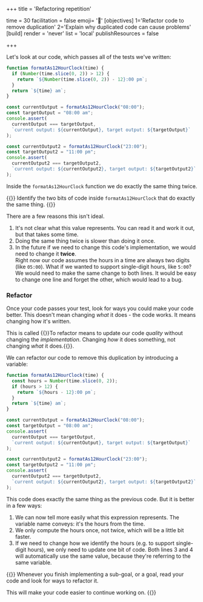 +++
title = 'Refactoring repetition'

time = 30
facilitation = false
emoji= '🧹'
[objectives]
1='Refactor code to remove duplication'
2='Explain why duplicated code can cause problems'
[build]
  render = 'never'
  list = 'local'
  publishResources = false

+++

Let's look at our code, which passes all of the tests we've written:

```js {linenos=table,linenostart=1,hl_lines=["2-3"]}
function formatAs12HourClock(time) {
  if (Number(time.slice(0, 2)) > 12) {
    return `${Number(time.slice(0, 2)) - 12}:00 pm`;
  }
  return `${time} am`;
}

const currentOutput = formatAs12HourClock("08:00");
const targetOutput = "08:00 am";
console.assert(
  currentOutput === targetOutput,
  `current output: ${currentOutput}, target output: ${targetOutput}`
);

const currentOutput2 = formatAs12HourClock("23:00");
const targetOutput2 = "11:00 pm";
console.assert(
  currentOutput2 === targetOutput2,
  `current output: ${currentOutput2}, target output: ${targetOutput2}`
);
```

Inside the `formatAs12HourClock` function we do exactly the same thing twice.

{{<note type="activity" title="Exercise">}}
Identify the two bits of code inside `formatAs12HourClock` that do exactly the same thing.
{{</note>}}

There are a few reasons this isn't ideal.

1. It's not clear what this value represents. You can read it and work it out, but that takes some time.
2. Doing the same thing twice is slower than doing it once.
3. In the future if we need to change this code's implementation, we would need to change it **twice**.  
   Right now our code assumes the hours in a time are always two digits (like `05:00`). What if we wanted to support single-digit hours, like `5:00`? We would need to make the same change to both lines. It would be easy to change one line and forget the other, which would lead to a bug.

### Refactor

Once your code passes your test, look for ways you could make your code better. This doesn't mean changing _what_ it does - the code works. It means changing how it's written.

This is called {{<tooltip title="refactoring">}}To refactor means to update our code _quality_ without changing the _implementation_. Changing _how_ it does something, not changing _what_ it does.{{</tooltip>}}.

We can refactor our code to remove this duplication by introducing a variable:

```js {linenos=table,linenostart=1,hl_lines=["2-4"]}
function formatAs12HourClock(time) {
  const hours = Number(time.slice(0, 2));
  if (hours > 12) {
    return `${hours - 12}:00 pm`;
  }
  return `${time} am`;
}

const currentOutput = formatAs12HourClock("08:00");
const targetOutput = "08:00 am";
console.assert(
  currentOutput === targetOutput,
  `current output: ${currentOutput}, target output: ${targetOutput}`
);

const currentOutput2 = formatAs12HourClock("23:00");
const targetOutput2 = "11:00 pm";
console.assert(
  currentOutput2 === targetOutput2,
  `current output: ${currentOutput2}, target output: ${targetOutput2}`
);
```

This code does exactly the same thing as the previous code. But it is better in a few ways:

1. We can now tell more easily what this expression represents. The variable name conveys: it's the hours from the time.
2. We only compute the hours once, not twice, which will be a little bit faster.
3. If we need to change how we identify the hours (e.g. to support single-digit hours), we only need to update one bit of code. Both lines 3 and 4 will automatically use the same value, because they're referring to the same variable.

{{<note type="tip" title="Code Quality">}}
Whenever you finish implementing a sub-goal, or a goal, read your code and look for ways to refactor it.

This will make your code easier to continue working on.
{{</note>}}
